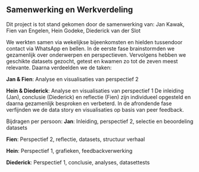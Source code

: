 ## Samenwerking en Werkverdeling
Dit project is tot stand gekomen door de samenwerking van:
Jan Kawak, Fien van Engelen, Hein Godeke, Diederick van der Slot

We werkten samen via wekelijkse bijeenkomsten en hielden tussendoor contact via WhatsApp en bellen. In de eerste fase brainstormden we gezamenlijk over onderwerpen en perspectieven. Vervolgens hebben we geschikte datasets gezocht, getest en kwamen zo tot de zeven meest relevante. Daarna verdeelden we de taken:

**Jan & Fien**: Analyse en visualisaties van perspectief 2

**Hein & Diederick**: Analyse en visualisaties van perspectief 1
De inleiding (Jan), conclusie (Diederick) en reflectie (Fien) zijn individueel opgesteld en daarna gezamenlijk besproken en verbeterd. In de afrondende fase verfijnden we de data story en visualisaties op basis van peer feedback.

Bijdragen per persoon:
**Jan**: Inleiding, perspectief 2, selectie en beoordeling datasets

**Fien**: Perspectief 2, reflectie, datasets, structuur verhaal

**Hein**: Perspectief 1, grafieken, feedbackverwerking

**Diederick**: Perspectief 1, conclusie, analyses, datasettests


